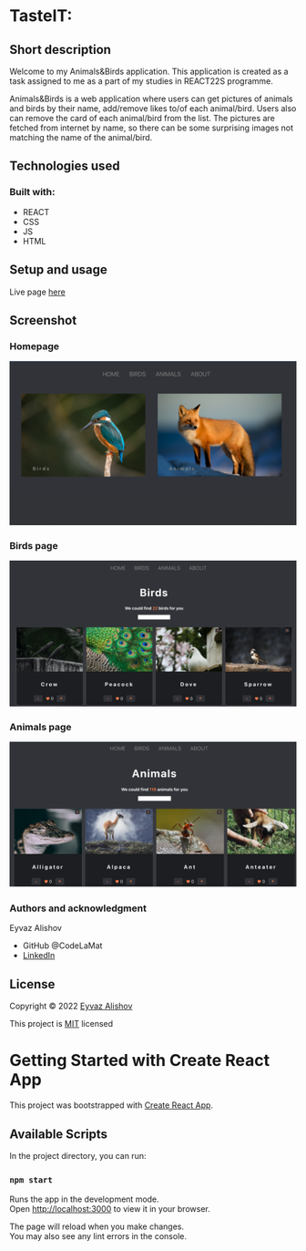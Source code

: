 # TasteIT:

## Short description

Welcome to my Animals&Birds application. This application is created as a task assigned to me as a part of my studies in REACT22S programme.

Animals&Birds is a web application where users can get pictures of animals and birds by their name, add/remove likes to/of each animal/bird. Users also can remove the card of each animal/bird from the list. The pictures are fetched from internet by name, so there can be some surprising images not matching the name of the animal/bird.

## Technologies used

### Built with:

- REACT
- CSS
- JS
- HTML

## Setup and usage

Live page [here](https://codelamat.github.io/Animals-birds/)

## Screenshot

### Homepage

![ScreenShot](./src/assets/ScreenShots/1.png)

### Birds page

![ScreenShot](./src/assets/ScreenShots/2.png)

### Animals page

![ScreenShot](./src/assets/ScreenShots/3.png)

### Authors and acknowledgment

Eyvaz Alishov

- GitHub @CodeLaMat
- [LinkedIn](https://www.linkedin.com/in/eyvaz-alishov-54361054/)

## License

Copyright © 2022 [Eyvaz Alishov](https://github.com/CodeLaMat)

This project is [MIT](https://github.com/CodeLaMat/Animals-birds/blob/master/LICENSE) licensed

# Getting Started with Create React App

This project was bootstrapped with [Create React App](https://github.com/facebook/create-react-app).

## Available Scripts

In the project directory, you can run:

### `npm start`

Runs the app in the development mode.\
Open [http://localhost:3000](http://localhost:3000) to view it in your browser.

The page will reload when you make changes.\
You may also see any lint errors in the console.
